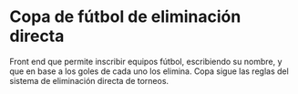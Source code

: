 # Copa de fútbol de eliminación directa
Front end que permite inscribir equipos fútbol, escribiendo su nombre, y que en base a los goles de cada uno los elimina. Copa sigue las reglas del sistema de eliminación directa de torneos.

